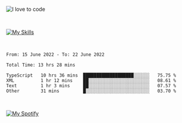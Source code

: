 ![I love to code](https://capsule-render.vercel.app/api?height=250&type=waving&color=gradient&customColorList=14&section=header&text=%F0%9F%92%80%20%F0%9F%96%A4%20%F0%9F%92%BB&fontSize=34&fontColor=fff&animation=fadeIn&fontAlignY=40)

<br>

[![My Skills](https://skillicons.dev/icons?i=html,css,js,ts,dart,react,vue,astro,nextjs,nuxtjs,svelte,remix,gatsby,flutter,jest,sass,styledcomponents,tailwind,materialui,nodejs,graphql,git,netlify,ai,figma)](https://skillicons.dev)

<br>

<!--START_SECTION:waka-->

```text
From: 15 June 2022 - To: 22 June 2022

Total Time: 13 hrs 28 mins

TypeScript   10 hrs 36 mins  ███████████████████░░░░░░   75.75 %
XML          1 hr 12 mins    ██░░░░░░░░░░░░░░░░░░░░░░░   08.61 %
Text         1 hr 3 mins     ██░░░░░░░░░░░░░░░░░░░░░░░   07.57 %
Other        31 mins         █░░░░░░░░░░░░░░░░░░░░░░░░   03.70 %
```

<!--END_SECTION:waka-->

<br>

[![My Spotify](https://spotify-github-profile.vercel.app/api/view?uid=dmblakedesign&cover_image=true&theme=default&bar_color=53b14f&bar_color_cover=false)](https://github.com/kittinan/spotify-github-profile)
